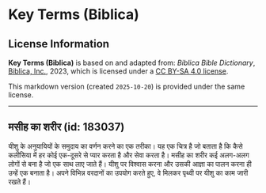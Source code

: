 # Key Terms (Biblica)

## License Information

**Key Terms (Biblica)** is based on and adapted from: _Biblica Bible Dictionary_, [Biblica, Inc.](https://www.biblica.com/), 2023, which is licensed under a [CC BY-SA 4.0 license](https://creativecommons.org/licenses/by-sa/4.0/legalcode.en).

This markdown version (created `2025-10-20`) is provided under the same license.



--------------------------------

## मसीह का शरीर (id: 183037)

यीशु के अनुयायियों के समुदाय का वर्णन करने का एक तरीका। यह एक चित्र है जो बताता है कि कैसे कलीसिया में हर कोई एक\-दूसरे से प्यार करता है और सेवा करता है। मसीह का शरीर कई अलग\-अलग लोगों से बना है जो एक साथ लाए जाते हैं। यीशु पर विश्वास करना और उसकी आज्ञा का पालन करना ही उन्हें एक बनाता है। अपने विभिन्न वरदानों का उपयोग करते हुए, वे मिलकर पृथ्वी पर यीशु का काम जारी रखते हैं।


